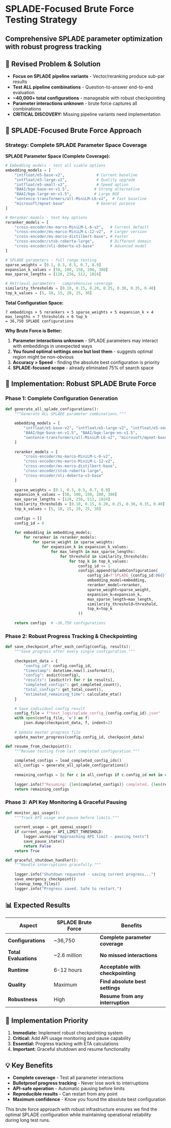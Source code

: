 # SPLADE-Focused Brute Force Testing Strategy
## Comprehensive SPLADE parameter optimization with robust progress tracking

## 🎯 **Revised Problem & Solution**
- **Focus on SPLADE pipeline variants** - Vector/reranking produce sub-par results
- **Test ALL pipeline combinations** - Question-to-answer end-to-end evaluation
- **~40,000+ total configurations** - manageable with robust checkpointing
- **Parameter interactions unknown** - brute force captures all combinations
- **CRITICAL DISCOVERY:** Missing pipeline variants need implementation

## 🧠 **SPLADE-Focused Brute Force Approach**

### **Strategy: Complete SPLADE Parameter Space Coverage**

**SPLADE Parameter Space (Complete Coverage):**
```python
# Embedding models - test all viable options
embedding_models = [
    "intfloat/e5-base-v2",              # Current baseline
    "intfloat/e5-large-v2",             # Quality upgrade
    "intfloat/e5-small-v2",             # Speed option
    "BAAI/bge-base-en-v1.5",           # Strong alternative
    "BAAI/bge-large-en-v1.5",          # Large BGE
    "sentence-transformers/all-MiniLM-L6-v2",  # Fast baseline
    "microsoft/mpnet-base"              # General purpose
]

# Reranker models - test key options
reranker_models = [
    "cross-encoder/ms-marco-MiniLM-L-6-v2",   # Current default
    "cross-encoder/ms-marco-MiniLM-L-12-v2",  # Larger version
    "cross-encoder/ms-marco-distilbert-base", # Faster
    "cross-encoder/stsb-roberta-large",       # Different domain
    "cross-encoder/nli-deberta-v3-base"       # Advanced model
]

# SPLADE parameters - full range testing
sparse_weights = [0.1, 0.3, 0.5, 0.7, 0.9]
expansion_k_values = [50, 100, 150, 200, 300]
max_sparse_lengths = [128, 256, 512, 1024]

# Retrieval parameters - comprehensive coverage
similarity_thresholds = [0.10, 0.15, 0.20, 0.25, 0.30, 0.35, 0.40]
top_k_values = [5, 10, 15, 20, 25, 30]
```

**Total Configuration Space:**
```
7 embeddings × 5 rerankers × 5 sparse_weights × 5 expansion_k × 4 max_lengths × 7 thresholds × 6 top_k
= 36,750 SPLADE configurations
```

**Why Brute Force is Better:**
1. **Parameter interactions unknown** - SPLADE parameters may interact with embeddings in unexpected ways
2. **You found optimal settings once but lost them** - suggests optimal region might be non-obvious
3. **Accuracy > Speed** - finding the absolute best configuration is priority
4. **SPLADE-focused scope** - already eliminated 75% of search space

## 🎯 **Implementation: Robust SPLADE Brute Force**

### **Phase 1: Complete Configuration Generation**

```python
def generate_all_splade_configurations():
    """Generate ALL SPLADE parameter combinations."""
    
    embedding_models = [
        "intfloat/e5-base-v2", "intfloat/e5-large-v2", "intfloat/e5-small-v2",
        "BAAI/bge-base-en-v1.5", "BAAI/bge-large-en-v1.5", 
        "sentence-transformers/all-MiniLM-L6-v2", "microsoft/mpnet-base"
    ]
    
    reranker_models = [
        "cross-encoder/ms-marco-MiniLM-L-6-v2",
        "cross-encoder/ms-marco-MiniLM-L-12-v2", 
        "cross-encoder/ms-marco-distilbert-base",
        "cross-encoder/stsb-roberta-large",
        "cross-encoder/nli-deberta-v3-base"
    ]
    
    sparse_weights = [0.1, 0.3, 0.5, 0.7, 0.9]
    expansion_k_values = [50, 100, 150, 200, 300]
    max_sparse_lengths = [128, 256, 512, 1024]
    similarity_thresholds = [0.10, 0.15, 0.20, 0.25, 0.30, 0.35, 0.40]
    top_k_values = [5, 10, 15, 20, 25, 30]
    
    configs = []
    config_id = 0
    
    for embedding in embedding_models:
        for reranker in reranker_models:
            for sparse_weight in sparse_weights:
                for expansion_k in expansion_k_values:
                    for max_length in max_sparse_lengths:
                        for threshold in similarity_thresholds:
                            for top_k in top_k_values:
                                config_id += 1
                                configs.append(SpladeConfiguration(
                                    config_id=f"SPLADE_{config_id:06d}",
                                    embedding_model=embedding,
                                    reranker_model=reranker,
                                    sparse_weight=sparse_weight,
                                    expansion_k=expansion_k,
                                    max_sparse_length=max_length,
                                    similarity_threshold=threshold,
                                    top_k=top_k
                                ))
    
    return configs  # ~36,750 configurations
```

### **Phase 2: Robust Progress Tracking & Checkpointing**

```python
def save_checkpoint_after_each_config(config, results):
    """Save progress after every single configuration."""
    
    checkpoint_data = {
        "config_id": config.config_id,
        "timestamp": datetime.now().isoformat(),
        "config": asdict(config),
        "results": [asdict(r) for r in results],
        "completed_configs": get_completed_count(),
        "total_configs": get_total_count(),
        "estimated_remaining_time": calculate_eta()
    }
    
    # Save individual config result
    config_file = f"test_logs/splade_config_{config.config_id}.json"
    with open(config_file, 'w') as f:
        json.dump(checkpoint_data, f, indent=2)
    
    # Update master progress file
    update_master_progress(config.config_id, checkpoint_data)

def resume_from_checkpoint():
    """Resume testing from last completed configuration."""
    
    completed_configs = load_completed_config_ids()
    all_configs = generate_all_splade_configurations()
    
    remaining_configs = [c for c in all_configs if c.config_id not in completed_configs]
    
    logger.info(f"Resuming: {len(completed_configs)} completed, {len(remaining_configs)} remaining")
    return remaining_configs
```

### **Phase 3: API Key Monitoring & Graceful Pausing**

```python
def monitor_api_usage():
    """Track API usage and pause before limits."""
    
    current_usage = get_openai_usage()
    if current_usage > API_LIMIT_THRESHOLD:
        logger.warning("Approaching API limit - pausing tests")
        save_pause_state()
        return False
    return True

def graceful_shutdown_handler():
    """Handle interruptions gracefully."""
    
    logger.info("Shutdown requested - saving current progress...")
    save_emergency_checkpoint()
    cleanup_temp_files()
    logger.info("Progress saved. Safe to restart.")
```

## 📊 **Expected Results**

| Aspect | SPLADE Brute Force | Benefits |
|--------|-------------------|----------|
| **Configurations** | ~36,750 | **Complete parameter coverage** |
| **Total Evaluations** | ~2.6 million | **No missed interactions** |
| **Runtime** | 6-12 hours | **Acceptable with checkpointing** |
| **Quality** | Maximum | **Find absolute best settings** |
| **Robustness** | High | **Resume from any interruption** |

## 🚀 **Implementation Priority**

1. **Immediate:** Implement robust checkpointing system
2. **Critical:** Add API usage monitoring and pause capability
3. **Essential:** Progress tracking with ETA calculations
4. **Important:** Graceful shutdown and resume functionality

## 💡 **Key Benefits**

- **Complete coverage** - Test all parameter interactions
- **Bulletproof progress tracking** - Never lose work to interruptions
- **API-safe operation** - Automatic pausing before limits
- **Reproducible results** - Can restart from any point
- **Maximum confidence** - Know you found the absolute best configuration

This brute force approach with robust infrastructure ensures we find the optimal SPLADE configuration while maintaining operational reliability during long test runs.
